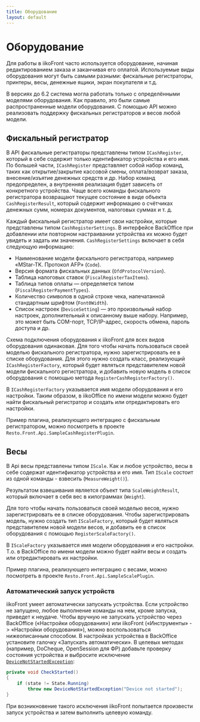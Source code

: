 ```yaml
---
title: Оборудование
layout: default
---
```

# Оборудование #

Для работы в iikoFront часто используется оборудование, начиная редактированием заказа и заканчивая его оплатой.
Используемые виды оборудования могут быть самыми разными: фискальные регистраторы, принтеры, весы, денежные ящики, экран покупателя и т.д.  

В версиях до 6.2 система могла работать только с определёнными моделями оборудования. Как правило, это были самые распространенные модели оборудования.
С помощью API можно реализовать поддержку фискальных регистраторов и весов любой модели.

## Фискальный регистратор ##

В API фискальные регистраторы представлены типом `ICashRegister`, который в себе содержит только идентификатор устройства и его имя.
По большей части, `ICashRegister` представляет собой набор команд, таких как открытие/закрытие кассовой смены, оплата/возврат заказа, внесение/изъятие денежных средств и др.
Набор команд предопределен, а внутренняя реализация будет зависеть от конкретного устройства.
Чаще всего команды фискального регистратора возвращают текущее состояние в виде объекта `CashRegisterResult`, который содержит информацию о счётчиках денежных сумм, номерах документов, налоговых суммах и т. д. 

Каждый фискальный регистратор имеет свои настройки, которые представлены типом `CashRegisterSettings`.
В интерфейсе BackOffice при добавлении или повторном настраивании устройства их можно будет увидеть и задать им значения.
`CashRegisterSettings` включает в себя следующую информацию:

- Наименование модели фискального регистратора, например «MStar-TK. Протокол AFP» (`Code`).
- Версия формата фискальных данных (`OfdProtocolVersion`).
- Таблица налоговых ставок (`FiscalRegisterTaxItems`).
- Таблица типов оплаты — определяется типом (`FiscalRegisterPaymentTypes`).
- Количество символов в одной строке чека, напечатанной стандартным шрифтом (`Font0Width`).
- Список настроек (`DeviceSetting`) — это произвольный набор настроек, дополнительный к описанному выше набору. Например, это может быть COM-порт, TCP/IP-адрес, скорость обмена, пароль доступа и др.

Схема подключения оборудования к iikoFront для всех видов оборудования одинаковая.
Для того чтобы начать пользоваться своей моделью фискального регистратора, нужно зарегистрировать ее в списке оборудования.
Для этого нужно создать класс, реализующий `ICashRegisterFactory`, который будет являться представителем новой модели фискального регистратора, и добавить новую модель в список оборудования с помощью  метода `RegisterCashRegisterFactory()`. 

В `ICashRegisterFactory` указывается имя модели оборудования и его настройки. Таким образом, в iikoOffice по имени модели можно будет найти фискальный регистратор и создать или отредактировать его настройки. 

Пример плагина, реализующего интеграцию с фискальным регистратором, можно посмотреть в проекте `Resto.Front.Api.SampleCashRegisterPlugin`.


## Весы ##

В Api весы представлены типом `IScale`. Как и любое устройство, весы в себе содержат идентификатор устройства и его имя. Тип `IScale` состоит из одной команды - взвесить (`MeasureWeight()`).

Результатом взвешивания является объект типа `ScaleWeightResult`, который включает в себя вес в килограммах (`Weight`).

Для того чтобы начать пользоваться своей моделью весов, нужно зарегистрировать ее в списке оборудования. Чтобы зарегистрировать модель, нужно создать тип `IScaleFactory`, который будет являться представителем новой модели весов, и добавить ее в список оборудования с помощью `RegisterScaleFactory()`. 

В `IScaleFactory` указывается имя модели оборудования и его настройки. Т.о. в BackOffice по имени модели можно будет найти весы и создать или отредактировать их настройки. 

Пример плагина, реализующего интеграцию с весами, можно посмотреть в  проекте `Resto.Front.Api.SampleScalePlugin`.

### Автоматический запуск устройств ###
iikoFront умеет автоматически запускать устройства. Если устройство не запущено, любое выполнение команды на нем, кроме запуска, приведет к неудаче. Чтобы вручную не запускать устройство через BackOffice («Настройки оборудования») или iikoFront («Инструменты» -> «Настройки оборудования»), можно воспользоваться нижеописанным способом.
В настройках устройства в BackOffice установите галочку «Запускать автоматически». В целевых методах (например, DoCheque, OpenSession для ФР) добавьте проверку состояния устройства и выбросите исключение [`DeviceNotStartedException`](http://iiko.github.io/front.api.sdk/v6/html/T_Resto_Front_Api_Exceptions_DeviceNotStartedException.htm):
```cs
private void CheckStarted()
{
    if (state != State.Running)
        throw new DeviceNotStartedException("Device not started");
}
```
При возникновение такого исключения iikoFront попытается произвести запуск устройства и затем выполнить целевую команду.
